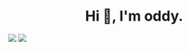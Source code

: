 
<h1 align="center">Hi 👋, I'm oddy.</h1>

![](http://github-profile-summary-cards.vercel.app/api/cards/profile-details?username=EigoOda&theme=nord_dark)
![](http://github-profile-summary-cards.vercel.app/api/cards/productive-time?username=EigoOda&theme=nodr_dark&utcOffset=9)
